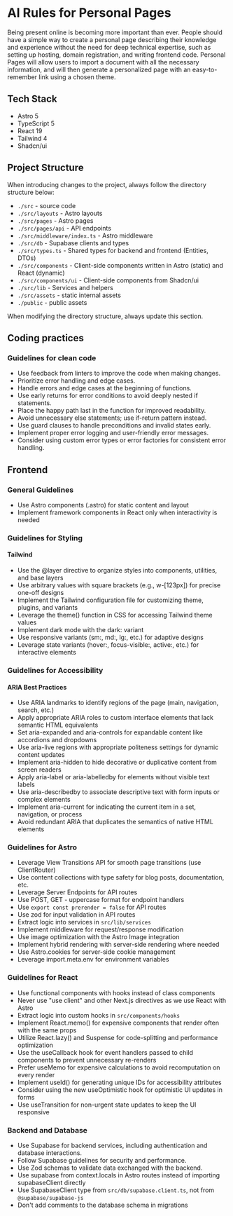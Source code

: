 # AI Rules for Personal Pages

Being present online is becoming more important than ever. People should have a simple way to create a personal page
describing their knowledge and experience without the need for deep technical expertise, such as setting up hosting,
domain registration, and writing frontend code. Personal Pages will allow users to import a document with all the
necessary information, and will then generate a personalized page with an easy-to-remember link using a chosen theme.

## Tech Stack

- Astro 5
- TypeScript 5
- React 19
- Tailwind 4
- Shadcn/ui

## Project Structure

When introducing changes to the project, always follow the directory structure below:

- `./src` - source code
- `./src/layouts` - Astro layouts
- `./src/pages` - Astro pages
- `./src/pages/api` - API endpoints
- `./src/middleware/index.ts` - Astro middleware
- `./src/db` - Supabase clients and types
- `./src/types.ts` - Shared types for backend and frontend (Entities, DTOs)
- `./src/components` - Client-side components written in Astro (static) and React (dynamic)
- `./src/components/ui` - Client-side components from Shadcn/ui
- `./src/lib` - Services and helpers
- `./src/assets` - static internal assets
- `./public` - public assets

When modifying the directory structure, always update this section.

## Coding practices

### Guidelines for clean code

- Use feedback from linters to improve the code when making changes.
- Prioritize error handling and edge cases.
- Handle errors and edge cases at the beginning of functions.
- Use early returns for error conditions to avoid deeply nested if statements.
- Place the happy path last in the function for improved readability.
- Avoid unnecessary else statements; use if-return pattern instead.
- Use guard clauses to handle preconditions and invalid states early.
- Implement proper error logging and user-friendly error messages.
- Consider using custom error types or error factories for consistent error handling.

## Frontend

### General Guidelines

- Use Astro components (.astro) for static content and layout
- Implement framework components in React only when interactivity is needed

### Guidelines for Styling

#### Tailwind

- Use the @layer directive to organize styles into components, utilities, and base layers
- Use arbitrary values with square brackets (e.g., w-[123px]) for precise one-off designs
- Implement the Tailwind configuration file for customizing theme, plugins, and variants
- Leverage the theme() function in CSS for accessing Tailwind theme values
- Implement dark mode with the dark: variant
- Use responsive variants (sm:, md:, lg:, etc.) for adaptive designs
- Leverage state variants (hover:, focus-visible:, active:, etc.) for interactive elements

### Guidelines for Accessibility

#### ARIA Best Practices

- Use ARIA landmarks to identify regions of the page (main, navigation, search, etc.)
- Apply appropriate ARIA roles to custom interface elements that lack semantic HTML equivalents
- Set aria-expanded and aria-controls for expandable content like accordions and dropdowns
- Use aria-live regions with appropriate politeness settings for dynamic content updates
- Implement aria-hidden to hide decorative or duplicative content from screen readers
- Apply aria-label or aria-labelledby for elements without visible text labels
- Use aria-describedby to associate descriptive text with form inputs or complex elements
- Implement aria-current for indicating the current item in a set, navigation, or process
- Avoid redundant ARIA that duplicates the semantics of native HTML elements

### Guidelines for Astro

- Leverage View Transitions API for smooth page transitions (use ClientRouter)
- Use content collections with type safety for blog posts, documentation, etc.
- Leverage Server Endpoints for API routes
- Use POST, GET - uppercase format for endpoint handlers
- Use `export const prerender = false` for API routes
- Use zod for input validation in API routes
- Extract logic into services in `src/lib/services`
- Implement middleware for request/response modification
- Use image optimization with the Astro Image integration
- Implement hybrid rendering with server-side rendering where needed
- Use Astro.cookies for server-side cookie management
- Leverage import.meta.env for environment variables

### Guidelines for React

- Use functional components with hooks instead of class components
- Never use "use client" and other Next.js directives as we use React with Astro
- Extract logic into custom hooks in `src/components/hooks`
- Implement React.memo() for expensive components that render often with the same props
- Utilize React.lazy() and Suspense for code-splitting and performance optimization
- Use the useCallback hook for event handlers passed to child components to prevent unnecessary re-renders
- Prefer useMemo for expensive calculations to avoid recomputation on every render
- Implement useId() for generating unique IDs for accessibility attributes
- Consider using the new useOptimistic hook for optimistic UI updates in forms
- Use useTransition for non-urgent state updates to keep the UI responsive

### Backend and Database

- Use Supabase for backend services, including authentication and database interactions.
- Follow Supabase guidelines for security and performance.
- Use Zod schemas to validate data exchanged with the backend.
- Use supabase from context.locals in Astro routes instead of importing supabaseClient directly
- Use SupabaseClient type from `src/db/supabase.client.ts`, not from `@supabase/supabase-js`
- Don't add comments to the database schema in migrations